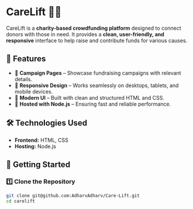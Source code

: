 # CareLift 🚀💙

CareLift is a **charity-based crowdfunding platform** designed to connect donors with those in need. It provides a **clean, user-friendly, and responsive** interface to help raise and contribute funds for various causes.

## 🌟 Features

- 🎯 **Campaign Pages** – Showcase fundraising campaigns with relevant details.  
- 📱 **Responsive Design** – Works seamlessly on desktops, tablets, and mobile devices.  
- 🎨 **Modern UI** – Built with clean and structured HTML and CSS.  
- 🚀 **Hosted with Node.js** – Ensuring fast and reliable performance.  

## 🛠️ Technologies Used

- **Frontend:** HTML, CSS  
- **Hosting:** Node.js  

## 🚀 Getting Started

### 1️⃣ Clone the Repository
```sh
git clone git@github.com:AdharvAdharv/Care-Lift.git
cd carelift
